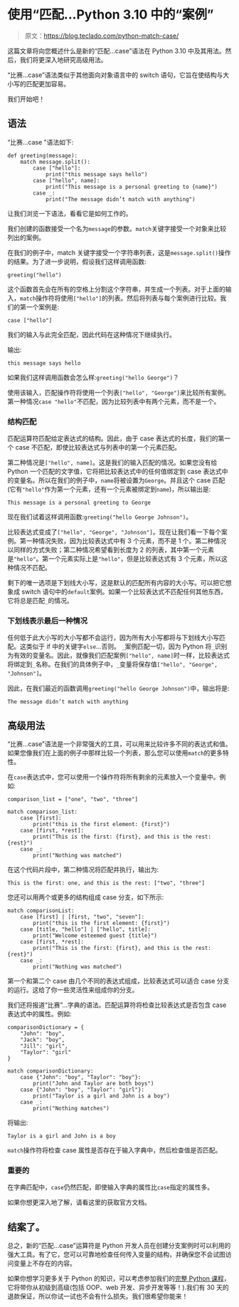# 使用“匹配...Python 3.10 中的“案例”

> 原文：<https://blog.teclado.com/python-match-case/>

这篇文章将向您概述什么是新的“匹配...case”语法在 Python 3.10 中及其用法。然后，我们将更深入地研究高级用法。

“比赛...case”语法类似于其他面向对象语言中的 switch 语句，它旨在使结构与大小写的匹配更加容易。

我们开始吧！

## 语法

“比赛...case "语法如下:

```
def greeting(message):
	match message.split():
		case ["hello"]:
			print("this message says hello")
		case ["hello", name]:
			print("This message is a personal greeting to {name}")
		case _:
			print("The message didn’t match with anything") 
```

让我们浏览一下语法，看看它是如何工作的。

我们创建的函数接受一个名为`message`的参数。`match`关键字接受一个对象来比较列出的案例。

在我们的例子中，match 关键字接受一个字符串列表，这是`message.split()`操作的结果。为了进一步说明，假设我们这样调用函数:

```
greeting("hello") 
```

这个函数首先会在所有的空格上分割这个字符串，并生成一个列表。对于上面的输入，`match`操作符将使用`["hello"]`的列表。然后将列表与每个案例进行比较。我们的第一个案例是:

```
case ["hello"] 
```

我们的输入与此完全匹配，因此代码在这种情况下继续执行。

输出:

```
this message says hello 
```

如果我们这样调用函数会怎么样:`greeting("hello George")`？

使用该输入，匹配操作符将使用一个列表`["hello", "George"]`来比较所有案例。第一种情况`case "hello"`不匹配，因为比较列表中有两个元素，而不是一个。

### 结构匹配

匹配运算符匹配给定表达式的结构。因此，由于 case 表达式的长度，我们的第一个 case 不匹配，即使比较表达式与列表中的第一个元素匹配。

第二种情况是`["hello", name]`。这是我们的输入匹配的情况。如果您没有给 Python 一个匹配的文字值，它将把比较表达式中的任何值绑定到 case 表达式中的变量名。所以在我们的例子中，`name`将被设置为`George`。并且这个 case 匹配(它有`"hello"`作为第一个元素，还有一个元素被绑定到`name`)，所以输出是:

```
This message is a personal greeting to George 
```

现在我们试着这样调用函数:`greeting("hello George Johnson")`。

比较表达式变成了`["hello", "George", "Johnson"]`。现在让我们看一下每个案例。第一种情况失败，因为比较表达式中有 3 个元素，而不是 1 个。第二种情况以同样的方式失败；第二种情况希望看到长度为 2 的列表，其中第一个元素是`"hello"`。第一个元素实际上是`"hello"`，但是比较表达式有 3 个元素，所以这种情况不匹配。

剩下的唯一选项是下划线大小写，这是默认的匹配所有内容的大小写。可以把它想象成 switch 语句中的`default`案例。如果一个比较表达式不匹配任何其他东西，它将总是匹配`_`的情况。

### 下划线表示最后一种情况

任何低于此大小写的大小写都不会运行，因为所有大小写都将与下划线大小写匹配。这类似于 if 中的关键字`else`...否则。
`_`案例匹配一切，因为 Python 将`_`识别为有效的变量名。因此，就像我们匹配案例`["hello", name]`时一样，比较表达式将绑定到`_`名称。在我们的具体例子中，`_`变量将保存值`["hello", "George", "Johnson"]`。

因此，在我们最近的函数调用`greeting("hello George Johnson")`中，输出将是:

```
The message didn’t match with anything 
```

## 高级用法

“比赛...case”语法是一个非常强大的工具，可以用来比较许多不同的表达式和值。如果您像我们在上面的例子中那样比较一个列表，那么您可以使用`match`的更多特性。

在`case`表达式中，您可以使用一个操作符将所有剩余的元素放入一个变量中。例如:

```
comparison_list = ["one", "two", "three"]

match comparison_list:
    case [first]:
        print("this is the first element: {first}")
    case [first, *rest]:
        print("This is the first: {first}, and this is the rest: {rest}")
    case _:
        print("Nothing was matched") 
```

在这个代码片段中，第二种情况将匹配并执行，输出为:

```
This is the first: one, and this is the rest: ["two", "three"] 
```

您还可以用两个或更多的结构组成 case 分支，如下所示:

```
match comparisonList:
    case [first] | [first, "two", "seven"]:
        print("this is the first element: {first}")
    case [title, "hello"] | ["hello", title]:
        print("Welcome esteemed guest {title}")
    case [first, *rest]:
        print("This is the first: {first}, and this is the rest: {rest}")
    case _:
        print("Nothing was matched") 
```

第一个和第二个 case 由几个不同的表达式组成，比较表达式可以适合 case 分支的运行。这给了你一些灵活性来组成你的分支。

我们还将报道“比赛”...字典的语法。匹配运算符将检查比较表达式是否包含 case 表达式中的属性。例如:

```
comparisonDictionary = {
    "John": "boy",
    "Jack": "boy",
    "Jill": "girl",
    "Taylor": "girl"
}

match comparisonDictionary:
    case {"John": "boy", "Taylor": "boy"}:
        print("John and Taylor are both boys")
    case {"John": "boy", "Taylor": "girl"}:
        print("Taylor is a girl and John is a boy")
    case _:
        print("Nothing matches") 
```

将输出:

```
Taylor is a girl and John is a boy 
```

`match`操作符将检查 case 属性是否存在于输入字典中，然后检查值是否匹配。

### 重要的

在字典匹配中，`case`仍然匹配，即使输入字典的属性比`case`指定的属性多。

如果你想更深入地了解，请看这里的获取官方文档。

## 结案了。

总之，新的“匹配...case”运算符是 Python 开发人员在创建分支案例时可以利用的强大工具。有了它，您可以可靠地检查任何传入变量的结构，并确保您不会试图访问变量上不存在的内容。

如果你想学习更多关于 Python 的知识，可以考虑参加我们的[完整 Python 课程](https://go.tecla.do/complete-python-sale)，它将带你从初级到高级(包括 OOP、web 开发、异步开发等等！).我们有 30 天的退款保证，所以你试一试也不会有什么损失。我们很希望你能来！